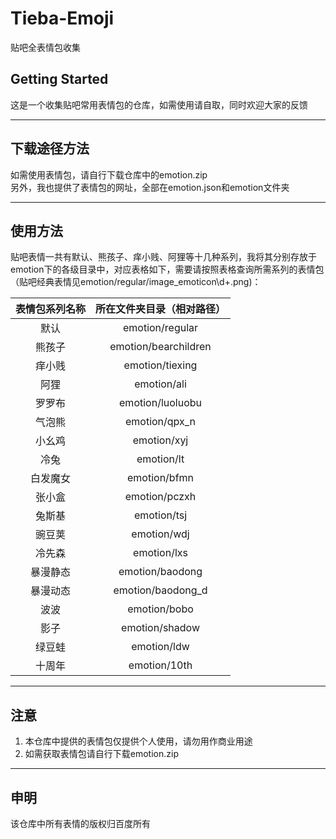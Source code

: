 # Tieba-Emoji
贴吧全表情包收集


## Getting Started

这是一个收集贴吧常用表情包的仓库，如需使用请自取，同时欢迎大家的反馈

___

## 下载途径方法

如需使用表情包，请自行下载仓库中的emotion.zip<br>另外，我也提供了表情包的网址，全部在emotion.json和emotion文件夹

____

## 使用方法

贴吧表情一共有默认、熊孩子、痒小贱、阿狸等十几种系列，我将其分别存放于emotion下的各级目录中，对应表格如下，需要请按照表格查询所需系列的表情包（贴吧经典表情见emotion/regular/image_emoticon\d+.png)：

| 表情包系列名称 | 所在文件夹目录（相对路径）        |
|:-------:|:--------------------:|
| 默认      | emotion/regular      |
| 熊孩子     | emotion/bearchildren |
| 痒小贱     | emotion/tiexing      |
| 阿狸      | emotion/ali          |
| 罗罗布     | emotion/luoluobu     |
| 气泡熊     | emotion/qpx_n        |
| 小幺鸡     | emotion/xyj          |
| 冷兔      | emotion/lt           |
| 白发魔女    | emotion/bfmn         |
| 张小盒     | emotion/pczxh        |
| 兔斯基     | emotion/tsj          |
| 豌豆荚     | emotion/wdj          |
| 冷先森     | emotion/lxs          |
| 暴漫静态    | emotion/baodong      |
| 暴漫动态    | emotion/baodong_d    |
| 波波      | emotion/bobo         |
| 影子      | emotion/shadow       |
| 绿豆蛙     | emotion/ldw          |
| 十周年     | emotion/10th         |
____
## 注意
1. 本仓库中提供的表情包仅提供个人使用，请勿用作商业用途
2. 如需获取表情包请自行下载emotion.zip
____

## 申明

该仓库中所有表情的版权归百度所有
